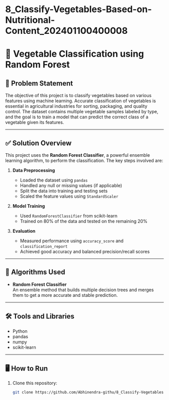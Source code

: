 # 8_Classify-Vegetables-Based-on-Nutritional-Content_202401100400008

# 🥦 Vegetable Classification using Random Forest

## 📌 Problem Statement

The objective of this project is to classify vegetables based on various features using machine learning. Accurate classification of vegetables is essential in agricultural industries for sorting, packaging, and quality control. The dataset contains multiple vegetable samples labeled by type, and the goal is to train a model that can predict the correct class of a vegetable given its features.

---

## ✅ Solution Overview

This project uses the **Random Forest Classifier**, a powerful ensemble learning algorithm, to perform the classification. The key steps involved are:

1. **Data Preprocessing**
   - Loaded the dataset using `pandas`
   - Handled any null or missing values (if applicable)
   - Split the data into training and testing sets
   - Scaled the feature values using `StandardScaler`

2. **Model Training**
   - Used `RandomForestClassifier` from scikit-learn
   - Trained on 80% of the data and tested on the remaining 20%

3. **Evaluation**
   - Measured performance using `accuracy_score` and `classification_report`
   - Achieved good accuracy and balanced precision/recall scores

---

## 🧠 Algorithms Used

- **Random Forest Classifier**  
An ensemble method that builds multiple decision trees and merges them to get a more accurate and stable prediction.

---

## 🛠️ Tools and Libraries

- Python
- pandas
- numpy
- scikit-learn

---

## 🖥️ How to Run

1. Clone this repository:
   ```bash
   git clone https://github.com/Abhinendra-githu/8_Classify-Vegetables-Based-on-Nutritional-Content_202401100400008
